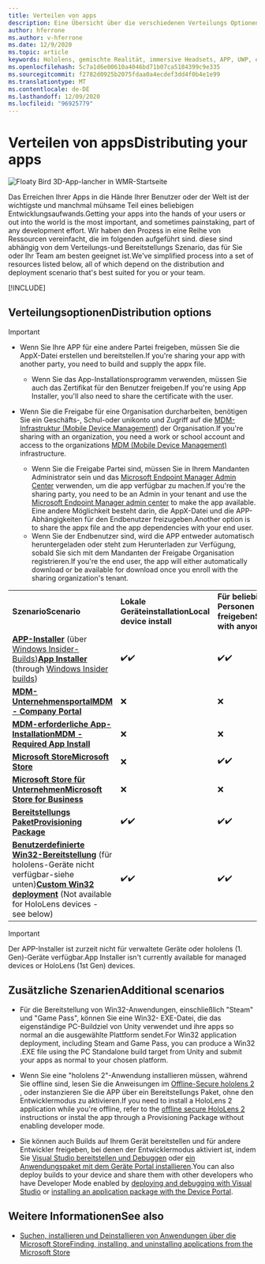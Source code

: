 ```yaml
---
title: Verteilen von apps
description: Eine Übersicht über die verschiedenen Verteilungs Optionen für verschiedene unterstützte Plattformen und Veröffentlichungs Speicher.
author: hferrone
ms.author: v-hferrone
ms.date: 12/9/2020
ms.topic: article
keywords: Hololens, gemischte Realität, immersive Headsets, APP, UWP, einreichen, Übermittlung, Filter, Metadaten, Systemanforderungen, Schlüsselwörter, Wack, Zertifizierung, Paket, AppX, Merchandising
ms.openlocfilehash: 5c7a1d6e00610a4046bd71b07ca5184399c9e335
ms.sourcegitcommit: f2782d0925b2075fdaa0a4ecdef3dd4f0b4e1e99
ms.translationtype: MT
ms.contentlocale: de-DE
ms.lasthandoff: 12/09/2020
ms.locfileid: "96925779"
---
```

# <a name="distributing-your-apps"></a><span data-ttu-id="2e356-104">Verteilen von apps</span><span class="sxs-lookup"><span data-stu-id="2e356-104">Distributing your apps</span></span>

![Floaty Bird 3D-App-lancher in WMR-Startseite](images/distribute-hero-image.png)

<span data-ttu-id="2e356-106">Das Erreichen Ihrer Apps in die Hände Ihrer Benutzer oder der Welt ist der wichtigste und manchmal mühsame Teil eines beliebigen Entwicklungsaufwands.</span><span class="sxs-lookup"><span data-stu-id="2e356-106">Getting your apps into the hands of your users or out into the world is the most important, and sometimes painstaking, part of any development effort.</span></span> <span data-ttu-id="2e356-107">Wir haben den Prozess in eine Reihe von Ressourcen vereinfacht, die im folgenden aufgeführt sind. diese sind abhängig von dem Verteilungs-und Bereitstellungs Szenario, das für Sie oder Ihr Team am besten geeignet ist.</span><span class="sxs-lookup"><span data-stu-id="2e356-107">We've simplified process into a set of resources listed below, all of which depend on the distribution and deployment scenario that's best suited for you or your team.</span></span>

[!INCLUDE[](includes/before-submission.md)]

## <a name="distribution-options"></a><span data-ttu-id="2e356-108">Verteilungsoptionen</span><span class="sxs-lookup"><span data-stu-id="2e356-108">Distribution options</span></span>

> [!IMPORTANT]
> * <span data-ttu-id="2e356-109">Wenn Sie Ihre APP für eine andere Partei freigeben, müssen Sie die AppX-Datei erstellen und bereitstellen.</span><span class="sxs-lookup"><span data-stu-id="2e356-109">If you're sharing your app with another party, you need to build and supply the appx file.</span></span> 
>     * <span data-ttu-id="2e356-110">Wenn Sie das App-Installationsprogramm verwenden, müssen Sie auch das Zertifikat für den Benutzer freigeben.</span><span class="sxs-lookup"><span data-stu-id="2e356-110">If you're using App Installer, you'll also need to share the certificate with the user.</span></span>
> 
> * <span data-ttu-id="2e356-111">Wenn Sie die Freigabe für eine Organisation durcharbeiten, benötigen Sie ein Geschäfts-, Schul-oder unikonto und Zugriff auf die [MDM-Infrastruktur (Mobile Device Management)](https://docs.microsoft.com/hololens/hololens-enroll-mdm) der Organisation.</span><span class="sxs-lookup"><span data-stu-id="2e356-111">If you're sharing with an organization, you need a work or school account and access to the organizations [MDM (Mobile Device Management)](https://docs.microsoft.com/hololens/hololens-enroll-mdm) infrastructure.</span></span>  
>    * <span data-ttu-id="2e356-112">Wenn Sie die Freigabe Partei sind, müssen Sie in Ihrem Mandanten Administrator sein und das [Microsoft Endpoint Manager Admin Center](https://docs.microsoft.com/mem/intune/apps/apps-deploy) verwenden, um die app verfügbar zu machen.</span><span class="sxs-lookup"><span data-stu-id="2e356-112">If you're the sharing party, you need to be an Admin in your tenant and use the [Microsoft Endpoint Manager admin center](https://docs.microsoft.com/mem/intune/apps/apps-deploy) to make the app available.</span></span> <span data-ttu-id="2e356-113">Eine andere Möglichkeit besteht darin, die AppX-Datei und die APP-Abhängigkeiten für den Endbenutzer freizugeben.</span><span class="sxs-lookup"><span data-stu-id="2e356-113">Another option is to share the appx file and the app dependencies with your end user.</span></span>
>    * <span data-ttu-id="2e356-114">Wenn Sie der Endbenutzer sind, wird die APP entweder automatisch heruntergeladen oder steht zum Herunterladen zur Verfügung, sobald Sie sich mit dem Mandanten der Freigabe Organisation registrieren.</span><span class="sxs-lookup"><span data-stu-id="2e356-114">If you're the end user, the app will either automatically download or be available for download once you enroll with the sharing organization's tenant.</span></span> 

<table>
<colgroup>
    <col width="33%" />
    <col width="22%" />
    <col width="22%" />
    <col width="22%" />
</colgroup>
<tr>
    <td><span data-ttu-id="2e356-115"><strong>Szenario</strong></span><span class="sxs-lookup"><span data-stu-id="2e356-115"><strong>Scenario</strong></span></span></td>
    <td><span data-ttu-id="2e356-116"><strong>Lokale Geräteinstallation</strong></span><span class="sxs-lookup"><span data-stu-id="2e356-116"><strong>Local device install</strong></span></span></td>
    <td><span data-ttu-id="2e356-117"><strong>Für beliebige Personen freigeben</strong></span><span class="sxs-lookup"><span data-stu-id="2e356-117"><strong>Share with anyone</strong></span></span></td>
    <td><span data-ttu-id="2e356-118"><strong>Freigeben für eine Organisation</strong></span><span class="sxs-lookup"><span data-stu-id="2e356-118"><strong>Share with an organization</strong></span></span></td>
</tr>
<tr>
    <td><span data-ttu-id="2e356-119"><a href="https://docs.microsoft.com/hololens/app-deploy-app-installer"><strong>APP-Installer</strong></a> (über <a href="https://docs.microsoft.com/hololens/hololens-insider">Windows Insider-Builds</a>)</span><span class="sxs-lookup"><span data-stu-id="2e356-119"><a href="https://docs.microsoft.com/hololens/app-deploy-app-installer"><strong>App Installer</strong></a> (through <a href="https://docs.microsoft.com/hololens/hololens-insider">Windows Insider builds</a>)</span></span></td>
    <td><span data-ttu-id="2e356-120">✔️</span><span class="sxs-lookup"><span data-stu-id="2e356-120">✔️</span></span></td>
    <td><span data-ttu-id="2e356-121">✔️</span><span class="sxs-lookup"><span data-stu-id="2e356-121">✔️</span></span></td>
    <td>❌</td>
</tr>
<tr>
    <td><span data-ttu-id="2e356-122"><a href="https://docs.microsoft.com/hololens/app-deploy-app-installer"><strong>MDM-Unternehmensportal</strong></a></span><span class="sxs-lookup"><span data-stu-id="2e356-122"><a href="https://docs.microsoft.com/hololens/app-deploy-app-installer"><strong>MDM - Company Portal</strong></a></span></span></td>
    <td>❌</td>
    <td>❌</td>
    <td><span data-ttu-id="2e356-123">✔️</span><span class="sxs-lookup"><span data-stu-id="2e356-123">✔️</span></span></td>
</tr>
<tr>
    <td><span data-ttu-id="2e356-124"><a href="https://docs.microsoft.com/hololens/app-deploy-intune"><strong>MDM-erforderliche App-Installation</strong></a></span><span class="sxs-lookup"><span data-stu-id="2e356-124"><a href="https://docs.microsoft.com/hololens/app-deploy-intune"><strong>MDM - Required App Install</strong></a></span></span></td>
    <td>❌</td>
    <td>❌</td>
    <td><span data-ttu-id="2e356-125">✔️</span><span class="sxs-lookup"><span data-stu-id="2e356-125">✔️</span></span></td>
</tr>
<tr>
    <td><span data-ttu-id="2e356-126"><a href="submitting-an-app-to-the-microsoft-store.md"><strong>Microsoft Store</strong></a></span><span class="sxs-lookup"><span data-stu-id="2e356-126"><a href="submitting-an-app-to-the-microsoft-store.md"><strong>Microsoft Store</strong></a></span></span></td>
    <td>❌</td>
    <td><span data-ttu-id="2e356-127">✔️</span><span class="sxs-lookup"><span data-stu-id="2e356-127">✔️</span></span></td>
    <td><span data-ttu-id="2e356-128">✔️</span><span class="sxs-lookup"><span data-stu-id="2e356-128">✔️</span></span></td>
</tr>
<tr>
    <td><span data-ttu-id="2e356-129"><a href="https://docs.microsoft.com/hololens/app-deploy-store-business"><strong>Microsoft Store für Unternehmen</strong></a></span><span class="sxs-lookup"><span data-stu-id="2e356-129"><a href="https://docs.microsoft.com/hololens/app-deploy-store-business"><strong>Microsoft Store for Business</strong></a></span></span></td>
    <td>❌</td>
    <td>❌</td>
    <td><span data-ttu-id="2e356-130">✔️</span><span class="sxs-lookup"><span data-stu-id="2e356-130">✔️</span></span></td>
</tr>
<tr>
    <td><span data-ttu-id="2e356-131"><a href="https://docs.microsoft.com/hololens/app-deploy-provisioning-package"><strong>Bereitstellungs Paket</strong></a></span><span class="sxs-lookup"><span data-stu-id="2e356-131"><a href="https://docs.microsoft.com/hololens/app-deploy-provisioning-package"><strong>Provisioning Package</strong></a></span></span></td>
    <td><span data-ttu-id="2e356-132">✔️</span><span class="sxs-lookup"><span data-stu-id="2e356-132">✔️</span></span></td>
    <td><span data-ttu-id="2e356-133">✔️</span><span class="sxs-lookup"><span data-stu-id="2e356-133">✔️</span></span></td>
    <td><span data-ttu-id="2e356-134">✔️</span><span class="sxs-lookup"><span data-stu-id="2e356-134">✔️</span></span></td>
</tr>
<tr>
    <td><span data-ttu-id="2e356-135"><a href="#additional-scenarios"><strong>Benutzerdefinierte Win32-Bereitstellung</strong></a> (für hololens-Geräte nicht verfügbar-siehe unten)</span><span class="sxs-lookup"><span data-stu-id="2e356-135"><a href="#additional-scenarios"><strong>Custom Win32 deployment</strong></a> (Not available for HoloLens devices - see below)</span></span></td>
    <td><span data-ttu-id="2e356-136">✔️</span><span class="sxs-lookup"><span data-stu-id="2e356-136">✔️</span></span></td>
    <td><span data-ttu-id="2e356-137">✔️</span><span class="sxs-lookup"><span data-stu-id="2e356-137">✔️</span></span></td>
    <td>❌</td>
</tr>
</table>

> [!IMPORTANT]
> <span data-ttu-id="2e356-138">Der APP-Installer ist zurzeit nicht für verwaltete Geräte oder hololens (1. Gen)-Geräte verfügbar.</span><span class="sxs-lookup"><span data-stu-id="2e356-138">App Installer isn't currently available for managed devices or HoloLens (1st Gen) devices.</span></span>

## <a name="additional-scenarios"></a><span data-ttu-id="2e356-139">Zusätzliche Szenarien</span><span class="sxs-lookup"><span data-stu-id="2e356-139">Additional scenarios</span></span>

* <span data-ttu-id="2e356-140">Für die Bereitstellung von Win32-Anwendungen, einschließlich "Steam" und "Game Pass", können Sie eine Win32- EXE-Datei, die das eigenständige PC-Buildziel von Unity verwendet und ihre apps so normal an die ausgewählte Plattform sendet.</span><span class="sxs-lookup"><span data-stu-id="2e356-140">For Win32 application deployment, including Steam and Game Pass, you can produce a Win32 .EXE file using the PC Standalone build target from Unity and submit your apps as normal to your chosen platform.</span></span> 

* <span data-ttu-id="2e356-141">Wenn Sie eine "hololens 2"-Anwendung installieren müssen, während Sie offline sind, lesen Sie die Anweisungen im [Offline-Secure hololens 2](https://docs.microsoft.com/hololens/hololens-common-scenarios-offline-secure) , oder instanzieren Sie die APP über ein Bereitstellungs Paket, ohne den Entwicklermodus zu aktivieren.</span><span class="sxs-lookup"><span data-stu-id="2e356-141">If you need to install a HoloLens 2 application while you're offline, refer to the [offline secure HoloLens 2](https://docs.microsoft.com/hololens/hololens-common-scenarios-offline-secure) instructions or instal the app through a Provisioning Package without enabling developer mode.</span></span>

* <span data-ttu-id="2e356-142">Sie können auch Builds auf Ihrem Gerät bereitstellen und für andere Entwickler freigeben, bei denen der Entwicklermodus aktiviert ist, indem Sie [Visual Studio bereitstellen und Debuggen](../develop/platform-capabilities-and-apis/using-visual-studio.md) oder [ein Anwendungspaket mit dem Geräte Portal installieren](https://docs.microsoft.com/hololens/holographic-custom-apps#installing-an-application-package-with-the-device-portal).</span><span class="sxs-lookup"><span data-stu-id="2e356-142">You can also deploy builds to your device and share them with other developers who have Developer Mode enabled by [deploying and debugging with Visual Studio](../develop/platform-capabilities-and-apis/using-visual-studio.md) or [installing an application package with the Device Portal](https://docs.microsoft.com/hololens/holographic-custom-apps#installing-an-application-package-with-the-device-portal).</span></span>

## <a name="see-also"></a><span data-ttu-id="2e356-143">Weitere Informationen</span><span class="sxs-lookup"><span data-stu-id="2e356-143">See also</span></span>
* [<span data-ttu-id="2e356-144">Suchen, installieren und Deinstallieren von Anwendungen über die Microsoft Store</span><span class="sxs-lookup"><span data-stu-id="2e356-144">Finding, installing, and uninstalling applications from the Microsoft Store</span></span>](https://docs.microsoft.com/hololens/holographic-store-apps)

<!-- ## Submitting to the Microsoft Store

You've finally made it to the last step on your distribution journey, actually getting your app into the Microsoft Store! Our [submission guidelines](submitting-an-app-to-the-microsoft-store.md) article will take you through: 

* Partner Center registration 
* Asset preparation
* App packaging
* Testing
* Final submission process

You can even give out free trials to get future consumers excited about your new immersive experience. Once your app is listed on the Microsoft Store you can sit back, engage with your expanding user community, and think about all the new features you want to add! -->
